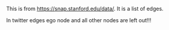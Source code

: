 This is from https://snap.stanford.edu/data/.
It is a list of edges.

In twitter edges ego node and all other nodes are left out!!!
